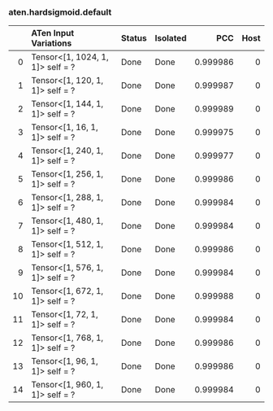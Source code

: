 ### aten.hardsigmoid.default
|    | ATen Input Variations            | Status   | Isolated   |      PCC |   Host |
|---:|:---------------------------------|:---------|:-----------|---------:|-------:|
|  0 | Tensor<[1, 1024, 1, 1]> self = ? | Done     | Done       | 0.999986 |      0 |
|  1 | Tensor<[1, 120, 1, 1]> self = ?  | Done     | Done       | 0.999987 |      0 |
|  2 | Tensor<[1, 144, 1, 1]> self = ?  | Done     | Done       | 0.999989 |      0 |
|  3 | Tensor<[1, 16, 1, 1]> self = ?   | Done     | Done       | 0.999975 |      0 |
|  4 | Tensor<[1, 240, 1, 1]> self = ?  | Done     | Done       | 0.999977 |      0 |
|  5 | Tensor<[1, 256, 1, 1]> self = ?  | Done     | Done       | 0.999986 |      0 |
|  6 | Tensor<[1, 288, 1, 1]> self = ?  | Done     | Done       | 0.999984 |      0 |
|  7 | Tensor<[1, 480, 1, 1]> self = ?  | Done     | Done       | 0.999984 |      0 |
|  8 | Tensor<[1, 512, 1, 1]> self = ?  | Done     | Done       | 0.999986 |      0 |
|  9 | Tensor<[1, 576, 1, 1]> self = ?  | Done     | Done       | 0.999984 |      0 |
| 10 | Tensor<[1, 672, 1, 1]> self = ?  | Done     | Done       | 0.999988 |      0 |
| 11 | Tensor<[1, 72, 1, 1]> self = ?   | Done     | Done       | 0.999984 |      0 |
| 12 | Tensor<[1, 768, 1, 1]> self = ?  | Done     | Done       | 0.999986 |      0 |
| 13 | Tensor<[1, 96, 1, 1]> self = ?   | Done     | Done       | 0.999986 |      0 |
| 14 | Tensor<[1, 960, 1, 1]> self = ?  | Done     | Done       | 0.999984 |      0 |

